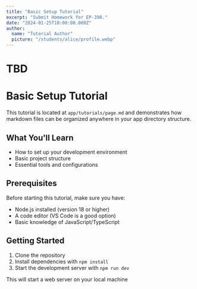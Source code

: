 ```yaml
---
title: "Basic Setup Tutorial"
excerpt: "Submit Homework for EP-390."
date: "2024-01-25T10:00:00.000Z"
author:
  name: "Tutorial Author"
  picture: "/students/alice/profile.webp"
---
```


# TBD

# Basic Setup Tutorial

This tutorial is located at `app/tutorials/page.md` and demonstrates how markdown files can be organized anywhere in your app directory structure.

## What You'll Learn

- How to set up your development environment
- Basic project structure
- Essential tools and configurations

## Prerequisites

Before starting this tutorial, make sure you have:

- Node.js installed (version 18 or higher)
- A code editor (VS Code is a good option)
- Basic knowledge of JavaScript/TypeScript

## Getting Started

1. Clone the repository
2. Install dependencies with `npm install`
3. Start the development server with `npm run dev`

This will start a web server on your local machine

